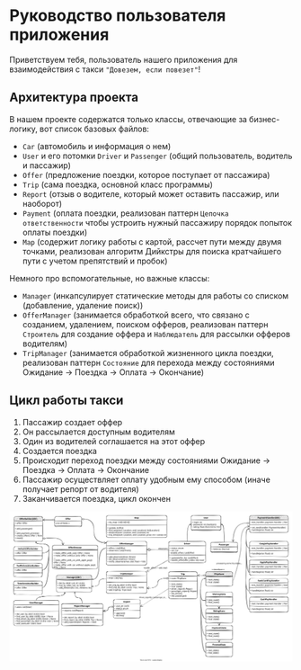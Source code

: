 # Руководство пользователя приложения

Приветствуем тебя, пользователь нашего приложения для взаимодействия с такси
`"Довезем, если повезет"`!

##  Архитектура проекта

В нашем проекте содержатся только классы, отвечающие за бизнес-логику,
вот список базовых файлов:

+ `Car` (автомобиль и информация о нем)
+ `User` и его потомки `Driver` и `Passenger` (общий пользователь, водитель и пассажир)
+ `Offer` (предложение поездки, которое поступает от пассажира)
+ `Trip` (сама поездка, основной класс программы)
+ `Report` (отзыв о водителе, который может оставить пассажир, или наоборот)
+ `Payment` (оплата поездки, реализован паттерн `Цепочка ответственности` чтобы устроить 
нужный пассажиру порядок попыток оплаты поездки)
+ `Map` (содержит логику работы с картой, рассчет пути между двумя точками, реализован 
алгоритм Дийкстры для поиска кратчайшего пути с учетом препятствий и пробок)

Немного про вспомогательные, но важные классы:

+ `Manager` (инкапсулирует статические методы для работы со списком 
(добавление, удаление поиск))
+ `OfferManager` (занимается обработкой всего, что связано с созданием, удалением, 
поиском офферов, реализован паттерн `Строитель` для создание оффера и `Наблюдатель` 
для рассылки офферов водителям)
+ `TripManager` (занимается обработкой жизненного цикла поездки,
реализован паттерн `Состояние` для перехода между состояниями 
Ожидание -> Поездка -> Оплата -> Окончание)

## Цикл работы такси

1. Пассажир создает оффер 
2. Он рассылается доступным водителям
3. Один из водителей соглашается на этот оффер
4. Создается поездка
5. Происходит переход поездки между состояниями Ожидание -> Поездка -> Оплата -> Окончание
6. Пассажир осуществляет оплату удобным ему способом (иначе получает репорт от водителя)
7. Заканчивается поездка, цикл окончен

<img src="./taxi.svg" alt="UML-diagram">

